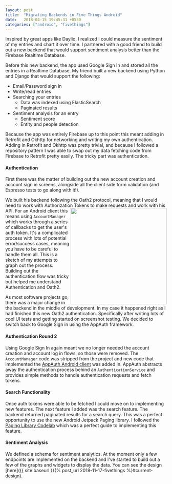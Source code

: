 ```yaml
---
layout: post
title:  "Migrating Backends in Five Things Android"
date:   2018-04-15 19:45:31 +0530
categories: ["android", "fivethings"]
---
```


Inspired by great apps like Daylio, I realized I could measure the sentiment of my entries and chart it over time. I partnered with a good friend to build out a new backend that would support sentiment analysis better than the Firebase Realtime Database.

Before this new backend, the app used Google Sign In and stored all the entries in a Realtime Database. My friend built a new backend using Python and Django that would support the following:
 - Email/Password sign in
 - Write/read entries
 - Searching your entries 
   - Data was indexed using ElasticSearch
   - Paginated results
 - Sentiment analysis for an entry
   - Sentiment score
   - Entity and people detection

Because the app was entirely Firebase up to this point this meant adding in Retrofit and Okhttp for networking and writing my own authentication. 
Adding in Retrofit and Okhttp was pretty trivial, and because I followed a repository pattern I was able to swap out my data fetching code from Firebase to Retrofit pretty easily. The tricky part was authentication.

#### Authentication

First there was the matter of building out the new account creation and account sign in screens, alongside all the client side form validation (and Espresso tests to go along with it!). 

We built his backend following the Oath2 protocol, meaning that I would need to work with Authorization Tokens <img align="right" src="https://i.imgur.com/V7yQueZ.jpg" width="300"> to make requests and work with his API. For an Android client this means using `AccountManager` which works through a series of callbacks to get the user's auth token. It's a complicated process with lots of potential error/success cases, meaning you have to be careful to handle them all. This is a sketch of my attempts to graph out the process. 
Building out the authentication flow was tricky but helped me understand Authentication and Oath2. 


As most software projects go, there was a major change in the backend in the middle of development. In my case it happened right as I had finished this new Oath2 authentication. Specifically after writing lots of cool UI tests and getting started on screenshot testing. We decided to switch back to Google Sign in using the AppAuth framework. 

#### Authentication Round 2
Using Google Sign In again meant we no longer needed the account creation and account log in flows, so those were removed. The `AccountManager` code was stripped from the project and new code that implemented the [AppAuth Android client](https://github.com/openid/AppAuth-Android) was added in. AppAuth abstracts away the authentication process behind an `AuthenticationService` and provides simple methods to handle authentication requests and fetch tokens. 

#### Search Functionality
Once auth tokens were able to be fetched I could move on to implementing new features. The next feature I added was the search feature. The backend returned paginated results for a search query. This was a perfect opportunity to use the new Android Jetpack Paging library. I followed the [Paging Library Codelab](https://codelabs.developers.google.com/codelabs/android-paging/index.html?index=..%2F..%2Findex#0) which was a perfect guide to implementing this feature. 


#### Sentiment Analysis
We defined a schema for sentiment analytics. At the moment only a few endpoints are implemented on the backend and I've started to build out a few of the graphs and widgets to display the data. You can see the design [here]({{ site.baseurl }}{% post_url  2018-11-17-fivethings %}#current-design).
